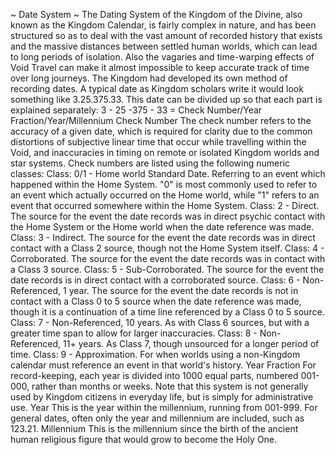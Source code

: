 ~ Date System ~
The Dating System of the Kingdom of the Divine, also known as the Kingdom Calendar, is fairly complex in nature, and has been structured so as to deal with the vast amount of recorded history that exists and the massive distances between settled human worlds, which can lead to long periods of isolation. Also the vagaries and time-warping effects of Void Travel can make it almost impossible to keep accurate track of time over long journeys. The Kingdom had developed its own method of recording dates.
A typical date as Kingdom scholars write it would look something like 3.25.375.33. This date can be divided up so that each part is explained separately:
3 - 25 -375 - 33  = Check Number/Year Fraction/Year/Millennium
Check Number
The check number refers to the accuracy of a given date, which is required for clarity due to the common distortions of subjective linear time that occur while travelling within the Void, and inaccuracies in timing on remote or isolated Kingdom worlds and star systems. Check numbers are listed using the following numeric classes:
Class: 0/1 - Home world Standard Date. Referring to an event which happened within the Home System. "0" is most commonly used to refer to an event which actually occurred on the Home world, while "1" refers to an event that occurred somewhere within the Home System.
Class: 2 - Direct. The source for the event the date records was in direct psychic contact with the Home System or the Home world when the date reference was made.
Class: 3 - Indirect. The source for the event the date records was in direct contact with a Class 2 source, though not the Home System itself.
Class: 4 - Corroborated. The source for the event the date records was in contact with a Class 3 source.
Class: 5 - Sub-Corroborated. The source for the event the date records is in direct contact with a corroborated source.
Class: 6 - Non-Referenced, 1 year. The source for the event the date records is not in contact with a Class 0 to 5 source when the date reference was made, though it is a continuation of a time line referenced by a Class 0 to 5 source.
Class: 7 - Non-Referenced, 10 years. As with Class 6 sources, but with a greater time span to allow for larger inaccuracies.
Class: 8 - Non-Referenced, 11+ years. As Class 7, though unsourced for a longer period of time.
Class: 9 - Approximation. For when worlds using a non-Kingdom calendar must reference an event in that world's history.
Year Fraction
For record-keeping, each year is divided into 1000 equal parts, numbered 001-000, rather than months or weeks. Note that this system is not generally used by Kingdom citizens in everyday life, but is simply for administrative use.
Year
This is the year within the millennium, running from 001-999. For general dates, often only the year and millennium are included, such as 123.21.
Millennium
This is the millennium since the birth of the ancient human religious figure that would grow to become the Holy One.